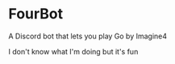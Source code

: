 # FourBot

A Discord bot that lets you play Go by Imagine4

I don't know what I'm doing but it's fun
